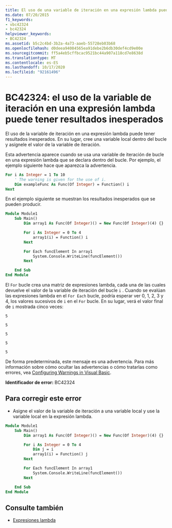 ```yaml
---
title: El uso de una variable de iteración en una expresión lambda puede producir resultados inesperados.
ms.date: 07/20/2015
f1_keywords:
- vbc42324
- bc42324
helpviewer_keywords:
- BC42324
ms.assetid: b5c2c4bd-3b2a-4a73-aaeb-55728eb03b68
ms.openlocfilehash: d0deea94084565ea91debe2b6db30def4cd9e00e
ms.sourcegitcommit: ff5a4eb5cffbcac9521bc44a907a118cd7e8638d
ms.translationtype: MT
ms.contentlocale: es-ES
ms.lasthandoff: 10/17/2020
ms.locfileid: "92161496"
---
```

# <a name="bc42324-using-the-iteration-variable-in-a-lambda-expression-may-have-unexpected-results"></a>BC42324: el uso de la variable de iteración en una expresión lambda puede tener resultados inesperados

El uso de la variable de iteración en una expresión lambda puede tener resultados inesperados. En su lugar, cree una variable local dentro del bucle y asígnele el valor de la variable de iteración.

 Esta advertencia aparece cuando se usa una variable de iteración de bucle en una expresión lambda que se declara dentro del bucle. Por ejemplo, el ejemplo siguiente hace que aparezca la advertencia.

```vb
For i As Integer = 1 To 10
    ' The warning is given for the use of i.
    Dim exampleFunc As Func(Of Integer) = Function() i
Next
```

 En el ejemplo siguiente se muestran los resultados inesperados que se pueden producir.

```vb
Module Module1
    Sub Main()
        Dim array1 As Func(Of Integer)() = New Func(Of Integer)(4) {}

        For i As Integer = 0 To 4
            array1(i) = Function() i
        Next

        For Each funcElement In array1
            System.Console.WriteLine(funcElement())
        Next

    End Sub
End Module
```

 El `For` bucle crea una matriz de expresiones lambda, cada una de las cuales devuelve el valor de la variable de iteración del bucle `i` . Cuando se evalúan las expresiones lambda en el `For Each` bucle, podría esperar ver 0, 1, 2, 3 y 4, los valores sucesivos de `i` en el `For` bucle. En su lugar, verá el valor final de `i` mostrada cinco veces:

 `5`

 `5`

 `5`

 `5`

 `5`

 De forma predeterminada, este mensaje es una advertencia. Para más información sobre cómo ocultar las advertencias o cómo tratarlas como errores, vea [Configuring Warnings in Visual Basic](/visualstudio/ide/configuring-warnings-in-visual-basic).

 **Identificador de error:** BC42324

## <a name="to-correct-this-error"></a>Para corregir este error

- Asigne el valor de la variable de iteración a una variable local y use la variable local en la expresión lambda.

```vb
Module Module1
    Sub Main()
        Dim array1 As Func(Of Integer)() = New Func(Of Integer)(4) {}

        For i As Integer = 0 To 4
            Dim j = i
            array1(i) = Function() j
        Next

        For Each funcElement In array1
            System.Console.WriteLine(funcElement())
        Next

    End Sub
End Module
```

## <a name="see-also"></a>Consulte también

- [Expresiones lambda](../../programming-guide/language-features/procedures/lambda-expressions.md)
